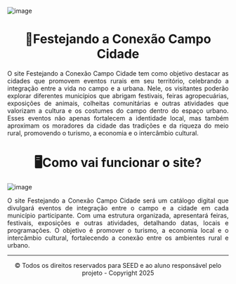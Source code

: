 ![image](https://github.com/user-attachments/assets/c9c27f2b-560d-4f0a-90d4-313ff4dbec7a)
<h1 align="center">🎉Festejando a Conexão Campo Cidade</h1>

<p align="justify">O site Festejando a Conexão Campo Cidade tem como objetivo destacar as cidades que promovem eventos rurais em seu território, celebrando a integração entre a vida no campo e a urbana. Nele, os visitantes poderão explorar diferentes municípios que abrigam festivais, feiras agropecuárias, exposições de animais, colheitas comunitárias e outras atividades que valorizam a cultura e os costumes do campo dentro do espaço urbano. Esses eventos não apenas fortalecem a identidade local, mas também aproximam os moradores da cidade das tradições e da riqueza do meio rural, promovendo o turismo, a economia e o intercâmbio cultural.</p>

<h1 align="center">🖥️Como vai funcionar o site?</h1>

![image](https://github.com/user-attachments/assets/01319f06-b823-4324-86b5-559a250a4c4c)

<p align="justify">O site Festejando a Conexão Campo Cidade será um catálogo digital que divulgará eventos de integração entre o campo e a cidade em cada município participante. Com uma estrutura organizada, apresentará feiras, festivais, exposições e outras atividades, detalhando datas, locais e programações. O objetivo é promover o turismo, a economia local e o intercâmbio cultural, fortalecendo a conexão entre os ambientes rural e urbano.</p>


























<hr>
<p align="center" >&copy; Todos os direitos reservados para SEED e ao aluno responsável pelo projeto - Copyright 2025 </p>
